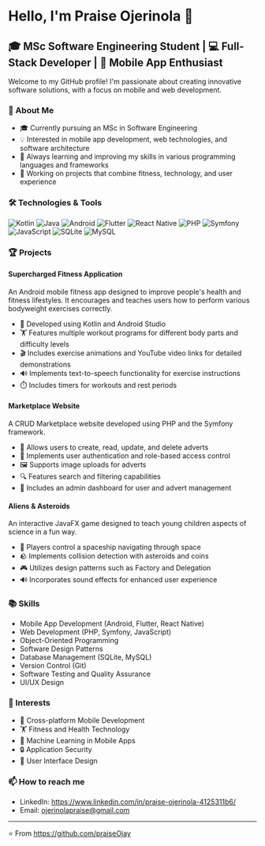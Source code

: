 # Hello, I'm Praise Ojerinola 👋

## 🎓 MSc Software Engineering Student | 💻 Full-Stack Developer | 📱 Mobile App Enthusiast

Welcome to my GitHub profile! I'm passionate about creating innovative software solutions, with a focus on mobile and web development.

### 🚀 About Me

- 🎓 Currently pursuing an MSc in Software Engineering
- 💡 Interested in mobile app development, web technologies, and software architecture
- 🌱 Always learning and improving my skills in various programming languages and frameworks
- 🔭 Working on projects that combine fitness, technology, and user experience

### 🛠️ Technologies & Tools

![Kotlin](https://img.shields.io/badge/-Kotlin-0095D5?style=flat-square&logo=kotlin&logoColor=white)
![Java](https://img.shields.io/badge/-Java-007396?style=flat-square&logo=java&logoColor=white)
![Android](https://img.shields.io/badge/-Android-3DDC84?style=flat-square&logo=android&logoColor=white)
![Flutter](https://img.shields.io/badge/-Flutter-02569B?style=flat-square&logo=flutter&logoColor=white)
![React Native](https://img.shields.io/badge/-React_Native-61DAFB?style=flat-square&logo=react&logoColor=black)
![PHP](https://img.shields.io/badge/-PHP-777BB4?style=flat-square&logo=php&logoColor=white)
![Symfony](https://img.shields.io/badge/-Symfony-000000?style=flat-square&logo=symfony&logoColor=white)
![JavaScript](https://img.shields.io/badge/-JavaScript-F7DF1E?style=flat-square&logo=javascript&logoColor=black)
![SQLite](https://img.shields.io/badge/-SQLite-003B57?style=flat-square&logo=sqlite&logoColor=white)
![MySQL](https://img.shields.io/badge/-MySQL-4479A1?style=flat-square&logo=mysql&logoColor=white)

### 🏆 Projects

#### Supercharged Fitness Application
An Android mobile fitness app designed to improve people's health and fitness lifestyles. It encourages and teaches users how to perform various bodyweight exercises correctly.

- 📱 Developed using Kotlin and Android Studio
- 🏋️ Features multiple workout programs for different body parts and difficulty levels
- 🎬 Includes exercise animations and YouTube video links for detailed demonstrations
- 🔊 Implements text-to-speech functionality for exercise instructions
- ⏱️ Includes timers for workouts and rest periods

#### Marketplace Website
A CRUD Marketplace website developed using PHP and the Symfony framework.

- 🛒 Allows users to create, read, update, and delete adverts
- 🔐 Implements user authentication and role-based access control
- 🖼️ Supports image uploads for adverts
- 🔍 Features search and filtering capabilities
- 👥 Includes an admin dashboard for user and advert management

#### Aliens & Asteroids
An interactive JavaFX game designed to teach young children aspects of science in a fun way.

- 🚀 Players control a spaceship navigating through space
- 🪨 Implements collision detection with asteroids and coins
- 🎮 Utilizes design patterns such as Factory and Delegation
- 🔊 Incorporates sound effects for enhanced user experience

### 📚 Skills

- Mobile App Development (Android, Flutter, React Native)
- Web Development (PHP, Symfony, JavaScript)
- Object-Oriented Programming
- Software Design Patterns
- Database Management (SQLite, MySQL)
- Version Control (Git)
- Software Testing and Quality Assurance
- UI/UX Design

### 🌟 Interests

- 📱 Cross-platform Mobile Development
- 🏋️ Fitness and Health Technology
- 🧠 Machine Learning in Mobile Apps
- 🔒 Application Security
- 🎨 User Interface Design

### 📫 How to reach me

- LinkedIn: https://www.linkedin.com/in/praise-ojerinola-4125311b6/
- Email: ojerinolapraise@gmail.com
---

⭐️ From https://github.com/praiseOjay

